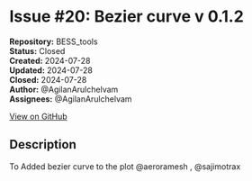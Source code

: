 # Issue #20: Bezier curve v 0.1.2

**Repository:** BESS_tools  
**Status:** Closed  
**Created:** 2024-07-28  
**Updated:** 2024-07-28  
**Closed:** 2024-07-28  
**Author:** @AgilanArulchelvam  
**Assignees:** @AgilanArulchelvam  

[View on GitHub](https://github.com/Simtestlab/BESS_tools/issues/20)

## Description

To Added bezier curve to the plot @aeroramesh , @sajimotrax 